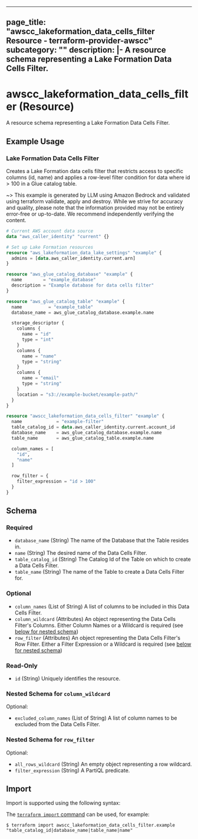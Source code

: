 
---
page_title: "awscc_lakeformation_data_cells_filter Resource - terraform-provider-awscc"
subcategory: ""
description: |-
  A resource schema representing a Lake Formation Data Cells Filter.
---

# awscc_lakeformation_data_cells_filter (Resource)

A resource schema representing a Lake Formation Data Cells Filter.

## Example Usage

### Lake Formation Data Cells Filter

Creates a Lake Formation data cells filter that restricts access to specific columns (id, name) and applies a row-level filter condition for data where id > 100 in a Glue catalog table.

~> This example is generated by LLM using Amazon Bedrock and validated using terraform validate, apply and destroy. While we strive for accuracy and quality, please note that the information provided may not be entirely error-free or up-to-date. We recommend independently verifying the content.

```terraform
# Current AWS account data source
data "aws_caller_identity" "current" {}

# Set up Lake Formation resources
resource "aws_lakeformation_data_lake_settings" "example" {
  admins = [data.aws_caller_identity.current.arn]
}

resource "aws_glue_catalog_database" "example" {
  name        = "example_database"
  description = "Example database for data cells filter"
}

resource "aws_glue_catalog_table" "example" {
  name          = "example_table"
  database_name = aws_glue_catalog_database.example.name

  storage_descriptor {
    columns {
      name = "id"
      type = "int"
    }
    columns {
      name = "name"
      type = "string"
    }
    columns {
      name = "email"
      type = "string"
    }
    location = "s3://example-bucket/example-path/"
  }
}

resource "awscc_lakeformation_data_cells_filter" "example" {
  name             = "example-filter"
  table_catalog_id = data.aws_caller_identity.current.account_id
  database_name    = aws_glue_catalog_database.example.name
  table_name       = aws_glue_catalog_table.example.name

  column_names = [
    "id",
    "name"
  ]

  row_filter = {
    filter_expression = "id > 100"
  }
}
```

<!-- schema generated by tfplugindocs -->
## Schema

### Required

- `database_name` (String) The name of the Database that the Table resides in.
- `name` (String) The desired name of the Data Cells Filter.
- `table_catalog_id` (String) The Catalog Id of the Table on which to create a Data Cells Filter.
- `table_name` (String) The name of the Table to create a Data Cells Filter for.

### Optional

- `column_names` (List of String) A list of columns to be included in this Data Cells Filter.
- `column_wildcard` (Attributes) An object representing the Data Cells Filter's Columns. Either Column Names or a Wildcard is required (see [below for nested schema](#nestedatt--column_wildcard))
- `row_filter` (Attributes) An object representing the Data Cells Filter's Row Filter. Either a Filter Expression or a Wildcard is required (see [below for nested schema](#nestedatt--row_filter))

### Read-Only

- `id` (String) Uniquely identifies the resource.

<a id="nestedatt--column_wildcard"></a>
### Nested Schema for `column_wildcard`

Optional:

- `excluded_column_names` (List of String) A list of column names to be excluded from the Data Cells Filter.


<a id="nestedatt--row_filter"></a>
### Nested Schema for `row_filter`

Optional:

- `all_rows_wildcard` (String) An empty object representing a row wildcard.
- `filter_expression` (String) A PartiQL predicate.

## Import

Import is supported using the following syntax:

The [`terraform import` command](https://developer.hashicorp.com/terraform/cli/commands/import) can be used, for example:

```shell
$ terraform import awscc_lakeformation_data_cells_filter.example "table_catalog_id|database_name|table_name|name"
```
